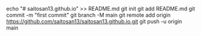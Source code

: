 echo "# saitosan13.github.io" >> README.md
git init
git add README.md
git commit -m "first commit"
git branch -M main
git remote add origin https://github.com/saitosan13/saitosan13.github.io.git
git push -u origin main
